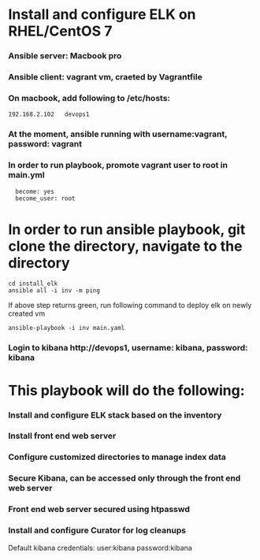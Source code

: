 
# Install and configure ELK on RHEL/CentOS 7
### Ansible server: Macbook pro
### Ansible client: vagrant vm, craeted by Vagrantfile
### On macbook, add following to /etc/hosts:
```
192.168.2.102	devops1
```
### At the moment, ansible running with username:vagrant, password: vagrant
### In order to run playbook, promote vagrant user to root in main.yml
```
  become: yes
  become_user: root
```

# In order to run ansible playbook, git clone the directory, navigate to the directory
```
cd install_elk
ansible all -i inv -m ping
```
If above step returns green, run following command to deploy elk on newly created vm
```
ansible-playbook -i inv main.yaml
```

### Login to kibana http://devops1, username: kibana, password: kibana



# This playbook will do the following:
### Install and configure ELK stack based on the inventory

### Install front end web server

### Configure customized directories to manage index data

### Secure Kibana, can be accessed only through the front end web server

### Front end web server secured using htpasswd

### Install and configure Curator for log cleanups

Default kibana credentials: user:kibana password:kibana
